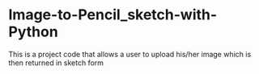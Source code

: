 # Image-to-Pencil_sketch-with-Python
This is a project code that allows a user to upload his/her image which is then returned in sketch form
